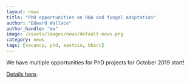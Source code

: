 ```yaml
---
layout: news
title: "PhD opportunities on RNA and fungal adaptation"
author: "Edward Wallace"
author_handle: "ew"
image: /assets/images/news/default-news.png
category: news
tags: [vacancy, phd, eastbio, bbsrc]
---
```


We have multiple opportunities for PhD projects for October 2019 start! 


[Details here](/blog/phd-projects-2019).

